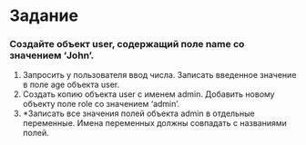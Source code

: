 # Задание

### Создайте объект user, содержащий поле name со значением ‘John’.

1. Запросить у пользователя ввод числа. Записать введенное значение в поле age объекта user.
2. Создать копию объекта user с именем admin. Добавить новому объекту поле role со значением ‘admin’.
3. \*Записать все значения полей объекта admin в отдельные переменные. Имена переменных должны совпадать с названиями полей.
